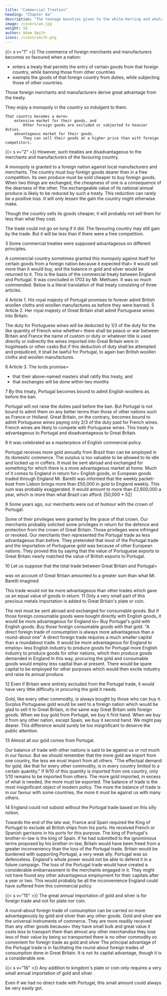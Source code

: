 ```yaml
---
title: "Commercial Treaties"
heading: "Chapter 6a"
description: "The tonnage bounties given to the white-herring and whale-fisheries are examples of production bounties. They render those goods cheaper at home than normal"
image: /covers/wn.jpg
weight: 58
author: Adam Smith
icons: /icons/smith.png
---
```




{{< s v="1" >}} The commerce of foreign merchants and manufacturers becomes so favoured when a nation:
- enters a treaty that permits the entry of certain goods from that foreign country, while banning those from other countries
- exempts the goods of that foreign country from duties, while subjecting those of other countries.

Those foreign merchants and manufacturers derive great advantage from the treaty.

They enjoy a monopoly in the country so indulgent to them.
    
    That country becomes a more= 
        extensive market for their goods, and
            Other foreign goods are excluded or subjected to heavier duties.
        advantageous market for their goods.
            They can sell their goods at a higher price than with foreign competitors.


{{< s v="2" >}} However, such treaties are disadvantageous to the merchants and manufacturers of the favouring country.

A monopoly is granted to a foreign nation against local manufacturers and merchants.
    The country must buy foreign goods dearer than in a free competition.
    Its own produce must be sold cheaper to buy foreign goods.
When two things are exchanged, the cheapness of one is a consequence of the dearness of the other.
    The exchangeable value of its national annual produce is likely to be reduced by such a treaty.
    This reduction can rarely be a positive loss.
    It will only lessen the gain the country might otherwise make.

Though the country sells its goods cheaper, it will probably not sell them for less than what they cost.

The trade could not go on long if it did.
The favouring country may still gain by the trade.
    But it will be less than if there were a free competition.

3 Some commercial treaties were supposed advantageous on different principles.

A commercial country sometimes granted this monopoly against itself for certain goods from a foreign nation because it expected that= 
    it would sell more than it would buy, and
    the balance in gold and silver would be returned to it.
This is the basis of the commercial treaty between England and Portugal.
    It was concluded in 1703 by Mr. Methuen.
        It was so much commended.
    Below is a literal translation of that treaty consisting of three articles.

4 Article 1. His royal majesty of Portugal promises to forever admit British woollen cloths and woollen manufactures as before they were banned. 5 Article 2. Her royal majesty of Great Britain shall admit Portuguese wines into Britain.

The duty for Portuguese wines will be deducted by 1/3 of the duty for the like quantity of French wine whether= 
    there shall be peace or war between Britain and France
    the name of custom or duty or whatever title is used
    directly or indirectly
    the wines imported into Great Britain were in hogsheads or other casks
But if this deduction of duty shall be attempted and prejudiced, it shall be lawful for Portugal, to again ban British woollen cloths and woollen manufactures.

6 Article 3. The lords promise= 

- that their above-named masters shall ratify this treaty, and
- that exchanges will be done within two months


7 By this treaty, Portugal becomes bound to admit English woollens as before the ban.

Portugal will not raise the duties paid before the ban.
    But Portugal is not bound to admit them on any better terms than those of other nations such as France or Holland.
Great Britain, on the contrary, becomes bound to admit Portuguese wines paying only 2/3 of the duty paid for French wines.
    French wines are likely to compete with Portuguese wines.
This treaty is advantageous to Portugal and disadvantageous to Great Britain.

8 It was celebrated as a masterpiece of English commercial policy.

Portugal receives more gold annually from Brazil than can be employed in its domestic commerce.
    The surplus is too valuable to be allowed to lie idle and locked up in coffers.
    It must be sent abroad and exchanged for something for which there is a more advantageous market at home.
        Much of it comes to England in return for= 
            English goods, or
            European goods traded through England
Mr. Baretti was informed that the weekly packet-boat from Lisbon brings more than £50,000 in gold to England weekly.
    This sum was probably exaggerated.
    It would amount to more than £2,600,000 a year, which is more than what Brazil can afford. [50,000 * 52]

9 Some years ago, our merchants were out of humour with the crown of Portugal.

Some of their privileges were granted by the grace of that crown.
Our merchants probably solicited some privileges in return for the defence and protection from the crown of Great Britain.
    Those privileges were infringed or revoked.
Our merchants then represented the Portugal trade as less advantageous than before.
    They pretended that most of the Portugal trade and the importation of Portuguese gold was because of other European nations.
        They proved this by saying that the value of Portuguese exports to Great Britain nearly matched the value of British exports to Portugal.

10 Let us suppose that the total trade between Great Britain and Portugal= 

was on account of Great Britain
amounted to a greater sum than what Mr. Baretti imagined

This trade would not be more advantageous than other trades which gave us an equal value of goods in return. 11 Only a very small part of this precious metals importation is added to Great Britain's plate or coin.

The rest must be sent abroad and exchanged for consumable goods.
    But if those foreign consumable goods were bought directly with English goods, it would be more advantageous for England to= 
        Buy Portugal's gold with English goods.
        Buy those foreign consumable goods with that gold.
"A direct foreign trade of consumption is always more advantageous than a round-about one"
    A direct foreign trade requires a much smaller capital than a roundabout trade.
    It would be more advantageous for England to employ= 
        less English industry to produce goods for Portugal
        more English industry to produce goods for other nations, which then produce goods demanded in England
    In this way, procuring the gold and consumable goods would employ less capital than at present.
        There would be spare capital to be employed for other purposes which would then excite industry and raise its annual produce.

12 Even if Britain were entirely excluded from the Portugal trade, it would have very little difficulty in procuring the gold it needs.

Gold, like every other commodity, is always bought by those who can buy it.
Surplus Portuguese gold would be sent to a foreign nation which would be glad to sell it to Great Britain, in the same way Great Britain sells foreign goods.
When we buy gold from Portugal, we buy it first hand.
When we buy it from any other nation, except Spain, we buy it second hand.
    We might pay dearer.
    This difference would surely be too insignificant to deserve the public attention.

13 Almost all our gold comes from Portugal.

Our balance of trade with other nations is said to be against us or not much in our favour.
    But we should remember that the more gold we import from one country, the less we must import from all others.
"The effectual demand for gold, like that for every other commodity, is in every country limited to a certain quantity."
    If 9/10 of this quantity is imported from one country, only 1/10 remains to be imported from others.
    The more gold imported, in excess of what is needed, the more must be exported.
The balance of trade is the most insignificant object of modern policy.
    The more the balance of trade is in our favour with some countries, the more it must be against us with many others.


14 England could not subsist without the Portugal trade based on this silly notion.

Towards the end of the late war, France and Spain required the King of Portugal to exclude all British ships from his ports.
    He received French or Spanish garrisons in his ports for this purpose.
The king of Portugal's brother-in-law is the king of Spain.
    If he had submitted to the ignominious terms proposed by his brother-in-law, Britain would have been freed from a greater inconveniency than the loss of the Portugal trade.
    Britain would be burdened with supporting Portugal, a very weak ally.
    Portugal was so defenceless.
        England's whole power would not be able to defend it in a future campaign.
The loss of the Portugal trade would have created a considerable embarrassment to the merchants engaged in it.
    They might not have found any other advantageous employment for their capitals after a year or two.
    This would probably be all the inconvenience England could have suffered from this commercial policy.


{{< s v="15" >}} The great annual importation of gold and silver is for foreign trade and not for plate nor coin.

A round-about foreign trade of consumption can be carried on more advantageously by gold and silver than any other goods.
    Gold and silver are the universal instruments of commerce.
    They are more readily received than any other goods because= 
        they have small bulk and great value
        it costs less to transport them than almost any other merchandise
        they lose less of their value by being so transported
        there is no other commodity so convenient for foreign trade as gold and silver
The principal advantage of the Portugal trade is in facilitating the round-about foreign trades of consumption done in Great Britain. It is not its capital advantage, though it is a considerable one.

{{< s v="16" >}} Any addition to kingdom's plate or coin only requires a very small annual importation of gold and silver.

Even if we had no direct trade with Portugal, this small amount could always be very easily got.